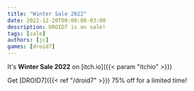 ```yaml
---
title: "Winter Sale 2022"
date: 2022-12-20T00:00:00-03:00
description: DROID7 is on sale!
tags: [sale]
authors: [jc]
games: [droid7]
---
```


It's **Winter Sale 2022** on [itch.io]({{< param "itchio" >}})

Get [DROID7]({{< ref "/droid7" >}}) 75% off for a limited time!
